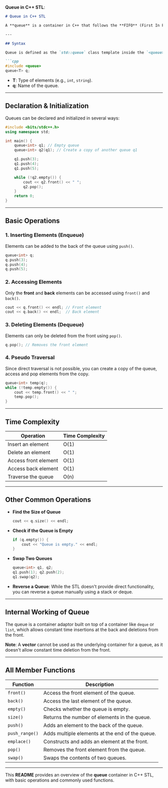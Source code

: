 **Queue in C++ STL**:

```markdown
# Queue in C++ STL

A **queue** is a container in C++ that follows the **FIFO** (First In First Out) order. Elements are inserted at the **back** and removed from the **front**. This behavior ensures that the elements inserted first are removed first.

---

## Syntax

Queue is defined as the `std::queue` class template inside the `<queue>` header file.

```cpp
#include <queue>
queue<T> q;
```

- **T**: Type of elements (e.g., `int`, `string`).
- **q**: Name of the queue.

---

## Declaration & Initialization

Queues can be declared and initialized in several ways:

```cpp
#include <bits/stdc++.h>
using namespace std;

int main() {
    queue<int> q1; // Empty queue
    queue<int> q2(q1); // Create a copy of another queue q1

    q1.push(3);
    q1.push(4);
    q1.push(5);

    while (!q2.empty()) {
        cout << q2.front() << " ";
        q2.pop();
    }
    return 0;
}
```

---

## Basic Operations

### 1. **Inserting Elements** (Enqueue)
Elements can be added to the back of the queue using `push()`.

```cpp
queue<int> q;
q.push(3);
q.push(4);
q.push(5);
```

### 2. **Accessing Elements**
Only the **front** and **back** elements can be accessed using `front()` and `back()`.

```cpp
cout << q.front() << endl; // Front element
cout << q.back() << endl;  // Back element
```

### 3. **Deleting Elements** (Dequeue)
Elements can only be deleted from the front using `pop()`.

```cpp
q.pop(); // Removes the front element
```

### 4. **Pseudo Traversal**
Since direct traversal is not possible, you can create a copy of the queue, access and pop elements from the copy.

```cpp
queue<int> temp(q);
while (!temp.empty()) {
    cout << temp.front() << " ";
    temp.pop();
}
```

---

## Time Complexity

| Operation               | Time Complexity |
|-------------------------|-----------------|
| Insert an element       | O(1)            |
| Delete an element       | O(1)            |
| Access front element    | O(1)            |
| Access back element     | O(1)            |
| Traverse the queue      | O(n)            |

---

## Other Common Operations

- **Find the Size of Queue**
    ```cpp
    cout << q.size() << endl;
    ```
  
- **Check if the Queue is Empty**
    ```cpp
    if (q.empty()) {
        cout << "Queue is empty." << endl;
    }
    ```
  
- **Swap Two Queues**
    ```cpp
    queue<int> q1, q2;
    q1.push(1); q2.push(2);
    q1.swap(q2);
    ```

- **Reverse a Queue**: While the STL doesn't provide direct functionality, you can reverse a queue manually using a stack or deque.

---

## Internal Working of Queue

The queue is a container adaptor built on top of a container like `deque` or `list`, which allows constant time insertions at the back and deletions from the front.

**Note**: A **vector** cannot be used as the underlying container for a queue, as it doesn't allow constant time deletion from the front.

---

## All Member Functions

| Function     | Description                                            |
|--------------|--------------------------------------------------------|
| `front()`    | Access the front element of the queue.                 |
| `back()`     | Access the last element of the queue.                  |
| `empty()`    | Checks whether the queue is empty.                     |
| `size()`     | Returns the number of elements in the queue.           |
| `push()`     | Adds an element to the back of the queue.              |
| `push_range()`| Adds multiple elements at the end of the queue.        |
| `emplace()`  | Constructs and adds an element at the front.           |
| `pop()`      | Removes the front element from the queue.              |
| `swap()`     | Swaps the contents of two queues.                      |

---

This **README** provides an overview of the **queue** container in C++ STL, with basic operations and commonly used functions.
```

